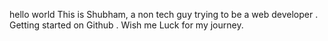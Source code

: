 hello world
This is Shubham, a non tech guy trying to be a web developer . Getting started on Github . Wish me Luck for my journey.
